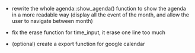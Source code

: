  - rewrite the whole agenda::show_agenda() function to show the agenda in a more readable way (display all the event of the month, and allow the user to navigate between month)
 - fix the erase function for time_input, it erase one line too much

 - (optional) create a export function for google calendar
